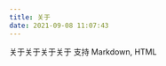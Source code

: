 ```yaml
---
title: 关于
date: 2021-09-08 11:07:43
---
```

关于关于关于关于 支持 Markdown, HTML
<script src="https://apps.bdimg.com/libs/jquery/2.1.4/jquery.min.js"></script>
<script>
    // alert($.fn.jquery)
</script>